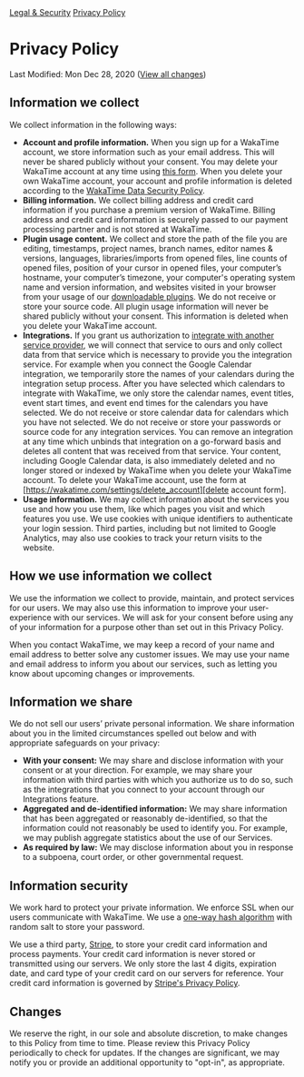 <div class="legal-nav">
  <a href="/legal">Legal & Security</a> <a href="./privacy-policy">Privacy Policy</a>
</div>

# Privacy Policy

<span class="text-muted">Last Modified: Mon Dec 28, 2020</span>
([View all changes][changes])

## Information we collect

We collect information in the following ways:

* **Account and profile information.** When you sign up for a WakaTime account,
  we store information such as your email address. This will never be shared
  publicly without your consent. You may delete your WakaTime account at any
  time using [this form][delete account form]. When you delete your own
  WakaTime account, your account and profile information is deleted according
  to the [WakaTime Data Security Policy][data security policy].
* **Billing information.** We collect billing address and credit card
  information if you purchase a premium version of WakaTime. Billing address
  and credit card information is securely passed to our payment processing
  partner and is not stored at WakaTime.
* **Plugin usage content.** We collect and store the path of the file you are
  editing, timestamps, project names, branch names, editor names &amp;
  versions, languages, libraries/imports from opened files, line counts of
  opened files, position of your cursor in opened files, your computer’s
  hostname, your computer’s timezone, your computer's operating system name and
  version information, and websites visited in your browser from your usage of
  our [downloadable plugins][editors]. We do not receive or store your source
  code. All plugin usage information will never be shared publicly without your
  consent. This information is deleted when you delete your WakaTime account.
* **Integrations.** If you grant us authorization to
  [integrate with another service provider][integrations], we will connect that
  service to ours and only collect data from that service which is necessary
  to provide you the integration service. For example when you connect the
  Google Calendar integration, we temporarily store the names of your calendars
  during the integration setup process. After you have selected which calendars
  to integrate with WakaTime, we only store the calendar names, event titles,
  event start times, and event end times for the calendars you have selected.
  We do not receive or store calendar data for calendars which you have not
  selected. We do not receive or store your passwords or source code for any
  integration services. You can remove an integration at any time which unbinds
  that integration on a go-forward basis and deletes all content that was
  received from that service. Your content, including Google Calendar data, is
  also immediately deleted and no longer stored or indexed by WakaTime when you
  delete your WakaTime account. To delete your WakaTime account, use the form
  at [https://wakatime.com/settings/delete_account][delete account form].
* **Usage information.** We may collect information about the services you use
  and how you use them, like which pages you visit and which features you use.
  We use cookies with unique identifiers to authenticate your login session.
  Third parties, including but not limited to Google Analytics, may also use
  cookies to track your return visits to the website.

## How we use information we collect

We use the information we collect to provide, maintain, and protect services
for our users. We may also use this information to improve your
user-experience with our services.
We will ask for your consent before using any of your information for a
purpose other than set out in this Privacy Policy.

When you contact WakaTime, we may keep a record of your name and email address
to better solve any customer issues.
We may use your name and email address to inform you about our services, such
as letting you know about upcoming changes or improvements.

## Information we share

We do not sell our users’ private personal information. We share information
about you in the limited circumstances spelled out below and with appropriate
safeguards on your privacy:

* **With your consent:** We may share and disclose information with your
  consent or at your direction. For example, we may share your information with
  third parties with which you authorize us to do so, such as the integrations
  that you connect to your account through our Integrations feature.
* **Aggregated and de-identified information:** We may share information that
  has been aggregated or reasonably de-identified, so that the information
  could not reasonably be used to identify you. For example, we may publish
  aggregate statistics about the use of our Services.
* **As required by law:** We may disclose information about you in response to
  a subpoena, court order, or other governmental request.

## Information security

We work hard to protect your private information. We enforce SSL when our users
communicate with WakaTime. We use a [one-way hash algorithm][bcrypt] with
random salt to store your password.

We use a third party, [Stripe][stripe], to store your credit card information
and process payments. Your credit card information is never stored or
transmitted using our servers. We only store the last 4 digits, expiration
date, and card type of your credit card on our servers for reference. Your
credit card information is governed by
[Stripe's Privacy Policy][stripe privacy].

## Changes

We reserve the right, in our sole and absolute discretion, to make changes to
this Policy from time to time. Please review this Privacy Policy periodically
to check for updates. If the changes are significant, we may notify you or
provide an additional opportunity to "opt-in", as appropriate.


[changes]: https://github.com/wakatime/legal/commits/master/privacy-policy.md
[integrations]: https://wakatime.com/integrations
[editors]: https://wakatime.com/editors
[bcrypt]: https://en.wikipedia.org/wiki/Bcrypt
[stripe]: https://stripe.com
[stripe privacy]: https://stripe.com/us/privacy
[delete account form]: https://wakatime.com/settings/delete_account
[data security policy]: https://wakatime.com/legal/data-security
